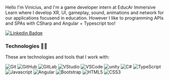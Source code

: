 
Hello I'm Vinicius, and I'm a game developer intern at EducAr Immersive Learn where I develop XR, UI, gameplay, sound, animations and network for our applications focusend in education. However I like to programming APIs and SPAs with CSharp and Angular + Typescript too!

[![Linkedin Badge](https://img.shields.io/badge/-LinkedIn-blue?style=flat-square&logo=Linkedin&logoColor=white&link=https://www.linkedin.com/in/hanashiro/)](https://www.linkedin.com/in/vinolivae/)

### Technologies 🐱‍💻

These are technologies and tools that I work with:

![Git](https://img.shields.io/badge/-Git-lightgrey?style=flat-square&logo=git)
![GitHub](https://img.shields.io/badge/-GitHub-181717?style=flat-square&logo=github)
![GitLab](https://img.shields.io/badge/-GitLab-orange?logo=gitlab)
![VStudio](https://img.shields.io/badge/-Visual%20Studio-purple?logo=visual-studio)
![VSCode](https://img.shields.io/badge/-VSCode-007ACC?style=flat-square&logo=visual-studio-code&logoColor=white)
![unity](https://img.shields.io/badge/-Unity-black?logo=unity)
![C#](https://img.shields.io/badge/-CSharp-blue?logo=c-sharp)
![TypeScript](https://img.shields.io/badge/-TypeScript-ACC?logo=typescript)
![Javascript](https://img.shields.io/badge/Javascript-fcff99?style=flat-square&logo=javascript)
![Angular](https://img.shields.io/badge/-Angular-DD0031?style=flat-square&logo=angular)
![Bootstrap](https://img.shields.io/badge/-Bootstrap-563D7C?style=flat-square&logo=bootstrap)
![HTML5](https://img.shields.io/badge/-HTML5-E34F26?style=flat-square&logo=html5&logoColor=white)
![CSS3](https://img.shields.io/badge/-CSS3-1572B6?style=flat-square&logo=css3)
<!--
**vinolivae/vinolivae** is a ✨ _special_ ✨ repository because its `README.md` (this file) appears on your GitHub profile.

Here are some ideas to get you started:

- 🔭 I’m currently working on ...
- 🌱 I’m currently learning ...
- 👯 I’m looking to collaborate on ...
- 🤔 I’m looking for help with ...
- 💬 Ask me about ...
- 📫 How to reach me: ...
- 😄 Pronouns: ...
- ⚡ Fun fact: ...
-->
